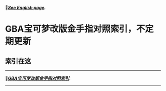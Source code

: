 :tulip:***[See English page](https://github.com/HYe2cS/GBA-Pokemon-revision-Golden-finger-index/blob/master/README_English.md).***

# GBA宝可梦改版金手指对照索引，不定期更新
## 索引在这
******
:hammer:***[GBA宝可梦改版金手指对照索引](https://raw.githubusercontent.com/HYe2cS/GBA-Pokemon-revision-Golden-finger-index/master/index.txt).***
******
